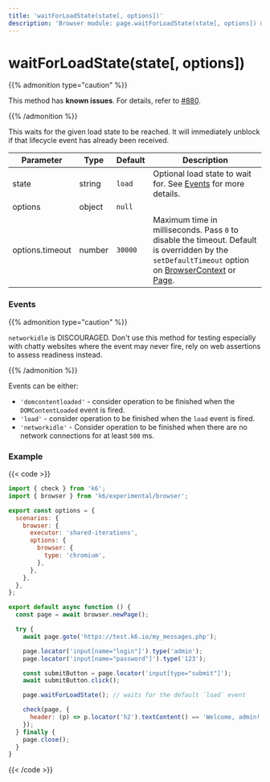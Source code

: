 ```yaml
---
title: 'waitForLoadState(state[, options])'
description: 'Browser module: page.waitForLoadState(state[, options]) method'
---
```


# waitForLoadState(state[, options])

{{% admonition type="caution" %}}

This method has **known issues**. For details, refer to [#880](https://github.com/grafana/xk6-browser/issues/880).

{{% /admonition %}}

This waits for the given load state to be reached. It will immediately unblock if that lifecycle event has already been received.

<TableWithNestedRows>

| Parameter       | Type   | Default | Description                                                                                                                                                                                                                                                                                                                                   |
| --------------- | ------ | ------- | --------------------------------------------------------------------------------------------------------------------------------------------------------------------------------------------------------------------------------------------------------------------------------------------------------------------------------------------- |
| state           | string | `load`  | Optional load state to wait for. See [Events](#events) for more details.                                                                                                                                                                                                                                                                      |
| options         | object | `null`  |                                                                                                                                                                                                                                                                                                                                               |
| options.timeout | number | `30000` | Maximum time in milliseconds. Pass `0` to disable the timeout. Default is overridden by the `setDefaultTimeout` option on [BrowserContext](https://grafana.com/docs/k6/<K6_VERSION>/javascript-api/k6-experimental/browser/browsercontext/) or [Page](https://grafana.com/docs/k6/<K6_VERSION>/javascript-api/k6-experimental/browser/page/). |

</TableWithNestedRows>

### Events

{{% admonition type="caution" %}}

`networkidle` is DISCOURAGED. Don't use this method for testing especially with chatty websites where the event may never fire, rely on web assertions to assess readiness instead.

{{% /admonition %}}

Events can be either:

- `'domcontentloaded'` - consider operation to be finished when the `DOMContentLoaded` event is fired.
- `'load'` - consider operation to be finished when the `load` event is fired.
- `'networkidle'` - Consider operation to be finished when there are no network connections for at least `500` ms.

### Example

{{< code >}}

```javascript
import { check } from 'k6';
import { browser } from 'k6/experimental/browser';

export const options = {
  scenarios: {
    browser: {
      executor: 'shared-iterations',
      options: {
        browser: {
          type: 'chromium',
        },
      },
    },
  },
};

export default async function () {
  const page = await browser.newPage();

  try {
    await page.goto('https://test.k6.io/my_messages.php');

    page.locator('input[name="login"]').type('admin');
    page.locator('input[name="password"]').type('123');

    const submitButton = page.locator('input[type="submit"]');
    await submitButton.click();

    page.waitForLoadState(); // waits for the default `load` event

    check(page, {
      header: (p) => p.locator('h2').textContent() == 'Welcome, admin!',
    });
  } finally {
    page.close();
  }
}
```

{{< /code >}}
